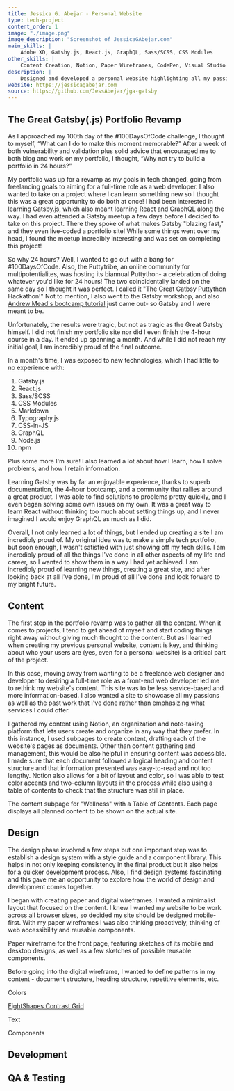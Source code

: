 ```yaml
---
title: Jessica G. Abejar - Personal Website
type: tech-project
content_order: 1
image: "./image.png"
image_description: "Screenshot of JessicaGAbejar.com"
main_skills: |
    Adobe XD, Gatsby.js, React.js, GraphQL, Sass/SCSS, CSS Modules
other_skills: |
    Content Creation, Notion, Paper Wireframes, CodePen, Visual Studio Code, Node.js, npm, JSON, Markdown, Chrome DevTools, GraphiQL, OneGraph Explorer, Git, GitHub, ChromeVox, VoiceOver, AChecker, Lighthouse
description: |
    Designed and developed a personal website highlighting all my passions and interests as well as my past achievements.
website: https://jessicagabejar.com
source: https://github.com/JessAbejar/jga-gatsby
---
```


## The Great Gatsby(.js) Portfolio Revamp

As I approached my 100th day of the #100DaysOfCode challenge, I thought to myself, “What can I do to make this moment memorable?” After a week of both vulnerability and validation plus solid advice that encouraged me to both blog and work on my portfolio, I thought, “Why not try to build a portfolio in 24 hours?”

My portfolio was up for a revamp as my goals in tech changed, going from freelancing goals to aiming for a full-time role as a web developer. I also wanted to take on a project where I can learn something new so I thought this was a great opportunity to do both at once! I had been interested in learning Gatsby.js, which also meant learning React and GraphQL along the way. I had even attended a Gatsby meetup a few days before I decided to take on this project. There they spoke of what makes Gatsby "blazing fast," and they even live-coded a portfolio site! While some things went over my head, I found the meetup incredibly interesting and was set on completing this project!

So why 24 hours? Well, I wanted to go out with a bang for #100DaysOfCode. Also, the Puttytribe, an online community for multipotentialites, was hosting its biannual Puttython- a celebration of doing whatever you'd like for 24 hours! The two coincidentally landed on the same day so I thought it was perfect. I called it "The Great Gatbsy Puttython Hackathon!" Not to mention, I also went to the Gatsby workshop, and also [Andrew Mead's bootcamp tutorial](https://www.youtube.com/watch?v=8t0vNu2fCCM) just came out- so Gatsby and I were meant to be.

Unfortunately, the results were tragic, but not as tragic as the Great Gatsby himself. I did not finish my portfolio site nor did I even finish the 4-hour course in a day. It ended up spanning a month. And while I did not reach my initial goal, I am incredibly proud of the final outcome.

In a month's time, I was exposed to new technologies, which I had little to no experience with: 

1. Gatsby.js
2. React.js
3. Sass/SCSS
4. CSS Modules
5. Markdown
6. Typography.js
7. CSS-in-JS
8. GraphQL
9. Node.js
10. npm

Plus some more I'm sure! I also learned a lot about how I learn, how I solve problems, and how I retain information.

Learning Gatsby was by far an enjoyable experience, thanks to superb documentation, the 4-hour bootcamp, and a community that rallies around a great product. I was able to find solutions to problems pretty quickly, and I even began solving some own issues on my own. It was a great way to learn React without thinking too much about setting things up, and I never imagined I would enjoy GraphQL as much as I did.

Overall, I not only learned a lot of things, but I ended up creating a site I am incredibly proud of. My original idea was to make a simple tech portfolio, but soon enough, I wasn't satisfied with just showing off my tech skills. I am incredibly proud of all the things I've done in all other aspects of my life and career, so I wanted to show them in a way I had yet achieved. I am incredibly proud of learning new things, creating a great site, and after looking back at all I've done, I'm proud of all I've done and look forward to my bright future.

## Content

The first step in the portfolio revamp was to gather all the content. When it comes to projects, I tend to get ahead of myself and start coding things right away without giving much thought to the content. But as I learned when creating my previous personal website, content is key, and thinking about who your users are (yes, even for a personal website) is a critical part of the project.

In this case, moving away from wanting to be a freelance web designer and developer to desiring a full-time role as a front-end web developer led me to rethink my website's content. This site was to be less service-based and more information-based. I also wanted a site to showcase all my passions as well as the past work that I've done rather than emphasizing what services I could offer. 

I gathered my content using Notion, an organization and note-taking platform that lets users create and organize in any way that they prefer. In this instance, I used subpages to create content, drafting each of the website's pages as documents. Other than content gathering and management, this would be also helpful in ensuring content was accessible. I made sure that each document followed a logical heading and content structure and that information presented was easy-to-read and not too lengthy. Notion also allows for a bit of layout and color, so I was able to test color accents and two-column layouts in the process while also using a table of contents to check that the structure was still in place.

The content subpage for "Wellness" with a Table of Contents. Each page displays all planned content to be shown on the actual site.

## Design

The design phase involved a few steps but one important step was to establish a design system with a style guide and a component library. This helps in not only keeping consistency in the final product but it also helps for a quicker development process. Also, I find design systems fascinating and this gave me an opportunity to explore how the world of design and development comes together.

I began with creating paper and digital wireframes. I wanted a minimalist layout that focused on the content. I knew I wanted my website to be work across all browser sizes, so decided my site should be designed mobile-first. With my paper wireframes I was also thinking proactively, thinking of web accessibility and reusable components.

Paper wireframe for the front page, featuring sketches of its mobile and desktop designs, as well as a few sketches of possible reusable components.

Before going into the digital wireframe, I wanted to define patterns in my content - document structure, heading structure, repetitive elements, etc.

Colors

[EightShapes Contrast Grid](http://contrast-grid.eightshapes.com/)

Text

Components

## Development

## QA & Testing